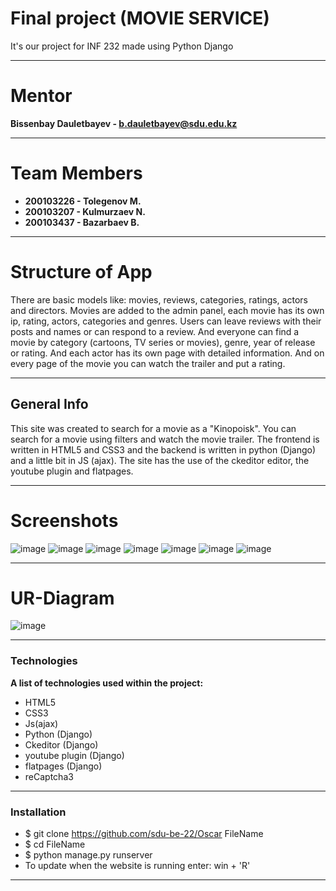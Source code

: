 # Final project (MOVIE SERVICE)

 It's our project for INF 232 made using Python Django
____

# Mentor

**Bissenbay Dauletbayev - b.dauletbayev@sdu.edu.kz**
____

# Team Members

- **200103226 - Tolegenov M.**
- **200103207 - Kulmurzaev N.**
- **200103437 - Bazarbaev B.**
____

# Structure of App

  There are basic models like: movies, reviews, categories, ratings, actors and directors.
 Movies are added to the admin panel, each movie has its own ip, rating, actors, categories and genres.
 Users can leave reviews with their posts and names or can respond to a review. And everyone can find 
 a movie by category (cartoons, TV series or movies), genre, year of release or rating. And each actor 
 has its own page with detailed information. And on every page of the movie you can watch the trailer and put a rating.
 ____
## General Info
 
This site was created to search for a movie as a "Kinopoisk". You can search for a movie using filters and watch the movie trailer. 
The frontend is written in HTML5 and CSS3 and the backend is written in python (Django) and a little bit in JS (ajax). The site has 
the use of the ckeditor editor, the youtube plugin and flatpages.
____
# Screenshots

![image](https://user-images.githubusercontent.com/91064227/168893429-c2371153-0641-4315-992a-1db540087ad4.png)
![image](https://user-images.githubusercontent.com/91064227/168893554-bba1d807-77ba-4879-9e13-2df1094ed024.png)
![image](https://user-images.githubusercontent.com/91064227/168893617-3a543e21-a806-441a-a4cc-e762fdbcd0c6.png)
![image](https://user-images.githubusercontent.com/91064227/168893978-c5a856b1-7d07-42c6-90f0-98e201b06f0a.png)
![image](https://user-images.githubusercontent.com/91064227/168894043-0eecced2-c9d0-46fe-8529-037ff7d2800c.png)
![image](https://user-images.githubusercontent.com/91064227/168894096-23b196f7-8a99-4571-b073-e705dd3f35d6.png)
![image](https://user-images.githubusercontent.com/91064227/168894199-f705d210-3f30-4e7a-8e67-997fdcee6d89.png)
____
# UR-Diagram
![image](https://user-images.githubusercontent.com/91064227/168897036-f67ee46b-db94-434e-94c1-ed67b693d660.png)
____
### Technologies

**A list of technologies used within the project:**
- HTML5
- CSS3
- Js(ajax)
- Python (Django)
- Ckeditor (Django)
- youtube plugin (Django)
- flatpages (Django)
- reCaptcha3
____
### Installation

- $ git clone https://github.com/sdu-be-22/Oscar FileName
- $ cd FileName
- $ python manage.py runserver
- To update when the website is running enter: win + 'R'
____


